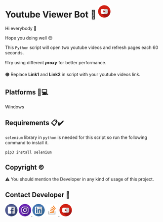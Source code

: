 # Youtube Viewer Bot :robot: <img src="https://github.com/bazzazi/RequiredImages/blob/main/youtube.png" width="40px"/>
Hi everybody :wave:

Hope you doing well :blush:

This `Python` script will open two youtube videos and refresh pages each 60 seconds.

❗Try using different ***proxy*** for better performance.

🟠 Replace **Link1** and **Link2** in script with your youtube videos link.


## Platforms :iphone::computer:
Windows

## Requirements :clipboard::heavy_check_mark:
`selenium` library in `python` is needed for this script so run the following command to install it.

```
pip3 install selenium
```


## Copyright :copyright:
:warning: You should mention the Developer in any kind of usage of this project.


## Contact Developer :link:
<p align="left">
  <a href="https://www.facebook.com/bazzazi" target="_blank" rel="noreferrer"> <img src="https://github.com/bazzazi/RequiredImages/blob/main/facebook.png" width="40px"/></a>
  <a href="http://www.instagram.com/bazzazi" target="_blank" rel="noreferrer"> <img src="https://github.com/bazzazi/RequiredImages/blob/main/instagram.png" width="40px"/> </a>
  <a href="https://www.linkedin.com/in/bazzazi/" target="_blank" rel="noreferrer"><img src="https://github.com/bazzazi/RequiredImages/blob/main/linkedin.png" width="40px"/></a>
  <a href="https://www.stackoverflow.com/users/22125953" target="_blank" rel="noreferrer"><img src="https://github.com/bazzazi/RequiredImages/blob/main/stackoverflow.png" width="40px"/> </a>
  <a href="https://www.youtube.com/@bazzazi" target="_blank" rel="noreferrer"><img src="https://github.com/bazzazi/RequiredImages/blob/main/youtube.png" width="40px"/>  </a>
</p>
